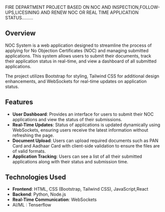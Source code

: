 FIRE DEPARTMENT PROJECT BASED ON NOC AND INSPECTION,FOLLOW-UPS,LICESINING AND RENEW NOC  OR REAL TIME APPLICATION STATUS.........
## Overview
NOC System is a web application designed to streamline the process of applying for No Objection Certificates (NOC) and managing submitted applications. This system allows users to submit their documents, track their application status in real-time, and view a dashboard of all submitted applications. 

The project utilizes Bootstrap for styling, Tailwind CSS for additional design enhancements, and WebSockets for real-time updates on application status.

## Features

- **User Dashboard**: Provides an interface for users to submit their NOC applications and view the status of their submissions.
- **Real-Time Updates**: Status of applications is updated dynamically using WebSockets, ensuring users receive the latest information without refreshing the page.
- **Document Upload**: Users can upload required documents such as PAN Card and Aadhaar Card with client-side validation to ensure the files are of valid formats.
- **Application Tracking**: Users can see a list of all their submitted applications along with their status and submission time.

## Technologies Used

- **Frontend**: HTML, CSS (Bootstrap, Tailwind CSS), JavaScript,React
- **Backend**: Python, Node.js
- **Real-Time Communication**: WebSockets
-  AI/ML : Tenserflow
